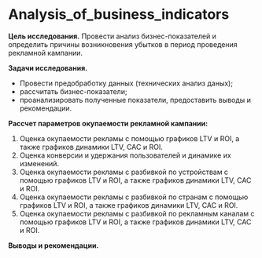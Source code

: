 # Analysis_of_business_indicators


<div>
<b>Цель исследования.</b>     
Провести анализ бизнес-показателей и определить причины возникновения убытков в период проведения рекламной кампании. 

<b>Задачи исследования.</b>   
 - Провести предобработку данных (технических анализ даных);
 - рассчитать бизнес-показатели;
 - проанализировать полученные показатели, предоставить выводы и рекомендации.

 
           
<b>Рассчет параметров окупаемости рекламной кампании:</b>      
1. Оценка окупаемости рекламы c помощью графиков LTV и ROI, а также графиков динамики LTV, CAC и ROI.
2. Оценка конверсии и удержания пользователей и динамике их изменений.
3. Оценка окупаемости рекламы с разбивкой по устройствам с помощью графиков LTV и ROI, а также графиков динамики LTV, CAC и ROI.
4. Оценка окупаемости рекламы с разбивкой по странам с помощью графиков LTV и ROI, а также графиков динамики LTV, CAC и ROI.
5. Оценка окупаемости рекламы с разбивкой по рекламным каналам с помощью графиков LTV и ROI, а также графиков динамики LTV, CAC и ROI.        
        
<b>Выводы и рекомендации.</b>
      
</font>
</div>
